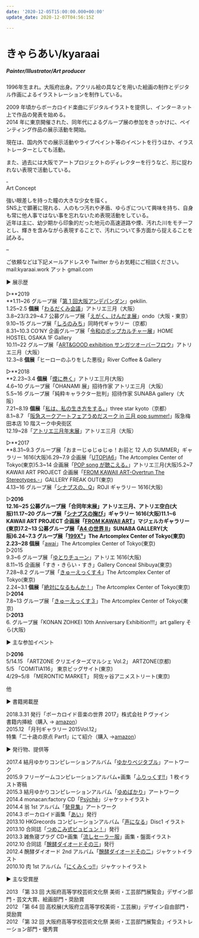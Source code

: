 ```yaml
---
date: '2020-12-05T15:00:00.000+00:00'
update_date: 2020-12-07T04:56:15Z

---
```

# きゃらあい/kyaraai

##### Painter/Illustrator/Art producer

##### 

1996年生まれ。大阪府出身。アクリル絵の具などを用いた絵画の制作とデジタル作画によるイラストレーションを制作している。

  
2009 年頃からボーカロイド楽曲にデジタルイラストを提供し、インターネット上で作品の発表を始める。  
2014 年に東京開催された、同年代によるグループ展の参加をきっかけに、ペインティング作品の展示活動を開始。

現在は、国内外での展示活動やライブペイント等のイベントを行うほか、イラストレーターとしても活動。

また、過去には大阪でアートプロジェクトのディレクターを行うなど、形に捉われない表現で活動している。

‐  
Art Concept

強い眼差しを持った瞳の大きな少女を描く。  
SNS上で顕著に現れる、人のもつ汚れや矛盾、ゆらぎについて興味を持ち、自身も常に他人事ではない事を忘れないため表現活動をしている。  
近年は主に、幼少期から印象的だった地元の高速道路や煙、汚れた川をモチーフとし、輝きを含みながら表現することで、汚れについて多方面から捉えることを試みる。

–

ご依頼などは下記メールアドレスや Twitter からお気軽にご相談ください。  
mail:kyaraai.work アット gmail.com

▶︎ 展示歴

▷**2019  
\**1.11\~26 グループ展「[第 1 回大阪アンデパンダン](https://osaka-independants.studio.design/)」gekilin.  
1\.25\~2.5 **個展**「[わるだくみ会議](https://t.umblr.com/redirect?z=https%3A%2F%2Fwww.sangatsu.net%2Fposts%2F5537039%2F&t=MThjZTA4NjkwYTQ0NmQ5MGU2YTI3MjZhNTQ2YjA2YjZjODVkOGI3NCxUbU4zdWpESg%3D%3D&p=&m=0)」アトリエ三月（大阪）  
3\.8\~23/3.29\~4.7 公募グループ展「[えがく、けんだま展](https://ondo-info.net/content/10387/)」ondo（大阪・東京）  
9\.10\~15 グループ展「[しろのみち](https://www.dohjidai.com/gallery/exhibition/%E3%81%97%E3%82%8D%E3%81%AE%E3%81%BF%E3%81%A1/)」同時代ギャラリー（京都）  
8\.31\~10.3 CO’NY 企画グループ展「[令和のポップカルチャー展](https://co-ny.xyz/media/reiwa-pop-culture-exhibition-2019/)」HOME HOSTEL OSAKA 1F Gallery  
10\.11\~22 グループ展「[ART&GOOD exhibition サンガツオーバーフロウ](https://www.sangatsu.net/posts/6984451)」アトリエ三月（大阪）  
12\.3\~8 **個展**「ヒーローのふりをした悪役」River Coffee & Gallery

▷**2018  
\**2.23\~3.4 **個展**「[煙に巻く](https://www.sangatsu.net/posts/3683026/)」アトリエ三月(大阪)  
4\.6\~10 グループ展「OHANAMI 展」招待作家 アトリエ三月（大阪）  
5\.5\~16 グループ展「純粋キャラクター批判」招待作家 SUNABA gallery（大阪）  
7\.21\~8.19 **個展**「[私は、私の生き方をする。](http://threestar-kyoto.jp/culture-event/%E3%80%90new-gallery%E3%80%91%E3%80%8C%E7%A7%81%E3%81%AF%E3%80%81%E7%A7%81%E3%81%AE%E7%94%9F%E3%81%8D%E6%96%B9%E3%82%92%E3%81%99%E3%82%8B%E3%80%82%E3%80%8D/)」three star kyoto（京都）  
8\.1\~8.7 「[阪急スークアートフェアうめだスーク in 三月 pop summer!](https://www.sangatsu.net/posts/4218691)」阪急梅田本店 10 階スーク中央街区  
12\.19\~28「[アトリエ三月年末展](https://www.sangatsu.net/posts/5299307)」アトリエ三月（大阪）

▷**2017  
\**8.31\~9.3 グループ展「おまーじゅじゅじゅ！お前と 12 人の SUMMER」ギャラリー 1616(大阪)6.29\~7.9 企画展「[UTOPIA6](https://t.umblr.com/redirect?z=http%3A%2F%2Fwww.gallerycomplex.com%2Fschedule%2FACT175%2Futopia6.html&t=NTBlODY5YTg1MTU3NDZlZjc1YzI0OTA0N2MwYTIzMmRjN2I2ODIyNyxUbU4zdWpESg%3D%3D&p=&m=0)」The Artcomplex Center of Tokyo(東京)5.3\~14 企画展「[POP song が聴こえる。](https://t.umblr.com/redirect?z=http%3A%2F%2Fwww.sangatsu.net%2Fposts%2F3029519%3FcategoryIds%3D838087&t=ODg1MDhhZTZkMzZlYjkwYjkxNjI2NzYxZWZmNjE3NDg5YmYyYmUwOCxUbU4zdWpESg%3D%3D&p=&m=0)」アトリエ三月(大阪)5.2\~7 KAWAII ART PROJECT 企画展「[FROM KAWAII ART-Overtrun The Stereotypes.-](https://t.umblr.com/redirect?z=http%3A%2F%2Fkawaiiartproject.main.jp%2Fkawaii_art_project%2Fexhibition%2Ffrom_kawaii_art_ots%2Ffkaots_exhibitionarchive&t=OThkMTZjNzdmNTNjMGRkNTFkZjlhZDAxOTQ0NGQ0MDllOTEzMGI2MSxUbU4zdWpESg%3D%3D&p=&m=0)」GALLERY FREAK OUT(東京)  
4\.13\~16 グループ展「[シナプスの、Q](https://twitter.com/sinapusu_musubi)」ROJI ギャラリー 1616(大阪)

▷**2016  
12\.16\~25 公募グループ展「合同年末展」アトリエ三月、アトリエ空白(大阪)11.17\~20 グループ展「**[**シナプスの掬び**](https://twitter.com/sinapusu_musubi)**」ギャラリー 1616(大阪)11.1\~6 KAWAII ART PROJECT 企画展「**[**FROM KAWAII ART**](https://t.umblr.com/redirect?z=http%3A%2F%2Fkawaiiartproject.main.jp%2Fnews%2F%25e9%2596%258b%25e5%2582%25ac%25e4%25b8%25ad%25ef%25bc%2581%25e3%2580%258cfrom-kawaii-art%25e3%2580%258d%25e5%25b1%2595&t=MGJjNDZmNGVmNDk4ZGJkMmYwOWM1ZGU5ZDVkYmZiZmJjMmE4OWQ5NixUbU4zdWpESg%3D%3D&p=&m=0)**」マジェルカギャラリー(東京)7.2\~13 公募グループ展「**[**A4 の世界 Ⅱ**](https://t.umblr.com/redirect?z=http%3A%2F%2Fwww.kcc.zaq.ne.jp%2Fdfyji500%2Fsunaba%2Fupcoming%2F20160702_fruits%2Ffruits.html&t=MjdlZGE5NmY3OGNhMDY4MGIyNjNiNDgzZTM3ZmQyMjRmOWM5NjVkYyxUbU4zdWpESg%3D%3D&p=&m=0)**」SUNABA GALLERY(大阪)6.24\~7.3 グループ展「**[**199X⁵**](https://t.umblr.com/redirect?z=http%3A%2F%2Fwww.gallerycomplex.com%2Fschedule%2FACT165%2F9x5.html&t=NjAyMzc4NzgwOTM3YWQyOTNkNTJiZTAyY2JlZDgyNGRlNzE1OTkwZSxUbU4zdWpESg%3D%3D&p=&m=0)**」The Artcomplex Center of Tokyo(東京)  
2\.23\~28 個展**「[awai](https://t.umblr.com/redirect?z=http%3A%2F%2Fwww.gallerycomplex.com%2Fschedule%2FACT163%2Fkyaraai.html&t=ZWFmYzc3NjNjOTk1YWUwZGFkODgzOGRlNGIxYmEzNzMyMzYwMzNkNixUbU4zdWpESg%3D%3D&p=&m=0)」The Artcomplex Center of Tokyo(東京)  
▷2015  
9\.3\~6 グループ展「[ゆとりチューン](https://t.umblr.com/redirect?z=http%3A%2F%2Fyutori.qnv.pw%2F%23about&t=NWEwM2EzODkyYzUwOWNhMjYyNGNjOThjNWYxZjAwNTZkZGFhNGFkZixUbU4zdWpESg%3D%3D&p=&m=0)」アトリエ 1616(大阪)  
8\.11\~15 企画展「すき・きらい・すき」Gallery Conceal Shibuya(東京)  
7\.28\~8.2 グループ展「[きゅーえっくす４](https://t.umblr.com/redirect?z=http%3A%2F%2Fwww.gallerycomplex.com%2Fschedule%2FACT155%2F9x.html&t=NDFlYTA4NDIyODViN2E0ZTg2ODFjNWY4YzI4M2ZiZWZhODUxMTM1MixUbU4zdWpESg%3D%3D&p=&m=0)」The Artcomplex Center of Tokyo(東京)  
2\.24\~3.1 **個展**「[絶対になるもんか！](https://t.umblr.com/redirect?z=http%3A%2F%2Fwww.gallerycomplex.com%2Fschedule%2FACT153%2Fkyaraai.html&t=NDk0NWE3ZTgwOTc5MGY0NGNmM2NiN2ZkMWU5ZTdkYjU1NWVkM2JmMyxUbU4zdWpESg%3D%3D&p=&m=0)」The Artcomplex Center of Tokyo(東京)  
▷**2014**  
7\.8\~13 グループ展「[きゅーえっくす３](https://t.umblr.com/redirect?z=http%3A%2F%2Fwww.gallerycomplex.com%2Fschedule%2FACT145%2F199x.html&t=NWNjNTJjZThkNjc4NTQzNWExMzMwNjQ4MGI0OTQ1NzNjZTUxYTE2YyxUbU4zdWpESg%3D%3D&p=&m=0)」The Artcomplex Center of Tokyo(東京)  
▷**2013**  
6\. グループ展「KONAN ZOHKEI 10th Anniversary Exhibition!!!」art gallery そら(大阪)

▶︎ 主な参加イベント

▷**2016**  
5/14.15 「ARTZONE クリエイターズマルシェ Vol.2」 ARTZONE(京都)  
5/5 「COMITIA116」 東京ビッグサイト(東京)  
4/29\~5/8 「MERONTIC MARKET」 阿佐ヶ谷アニメストリート(東京)

他

▶︎ 書籍掲載歴

2018\.3.31 発行「ボーカロイド音楽の世界 2017」株式会社 P ヴァイン  
書籍内挿絵（購入 → [amazon](https://t.umblr.com/redirect?z=https%3A%2F%2Fwww.amazon.co.jp%2F%25E3%2583%259C%25E3%2583%25BC%25E3%2582%25AB%25E3%2583%25AD%25E3%2582%25A4%25E3%2583%2589%25E9%259F%25B3%25E6%25A5%25BD%25E3%2581%25AE%25E4%25B8%2596%25E7%2595%258C-2017-ele-king-books-%25E3%2581%2597%25E3%2581%25BE%2Fdp%2F4907276931&t=MThjZWU1YmZiMDQxNmI5ODBmYTMzNDVlM2M2N2U1MDM5Y2RmMDUxMixUbU4zdWpESg%3D%3D&p=&m=0)）  
2015\.12 「月刊ギャラリー 2015Vol.12」  
特集「二十歳の原点 Part1」にて紹介（購入 →[amazon](https://t.umblr.com/redirect?z=https%3A%2F%2Fwww.amazon.co.jp%2F%25E3%2582%25AE%25E3%2583%25A3%25E3%2583%25A9%25E3%2583%25AA%25E3%2583%25BC-2015-vol-12%25E2%2580%2595%25E3%2582%25A2%25E3%2583%25BC%25E3%2583%2588%25E3%2583%2595%25E3%2582%25A3%25E3%2583%25BC%25E3%2583%25AB%25E3%2583%2589%25E3%2582%25A6%25E3%2582%25A9%25E3%2583%25BC%25E3%2582%25AD%25E3%2583%25B3%25E3%2582%25B0%25E3%2582%25AC%25E3%2582%25A4%25E3%2583%2589-%25E7%2589%25B9%25E9%259B%2586-%25E4%25BA%258C%25E5%258D%2581%25E6%25AD%25B3%25E3%2581%25AE%25E5%258E%259F%25E7%2582%25B9%2Fdp%2F486047239X%2Fref%3Dsr_1_fkmr0_2%3F__mk_ja_JP%3D%25E3%2582%25AB%25E3%2582%25BF%25E3%2582%25AB%25E3%2583%258A%26keywords%3D%25E6%259C%2588%25E5%2588%258A%25E3%2582%25AE%25E3%2583%25A3%25E3%2583%25A9%25E3%2583%25AA%25E3%2583%25BC2015%2B%25EF%25BC%2591%25EF%25BC%2592%26qid%3D1572935940%26s%3Dbooks%26sr%3D1-2-fkmr0&t=MDAxZTIzMGYxMjM5NTdhMTkyMmZjODE0YTM4YjRiMGYxYTA2YzA5YixUbU4zdWpESg%3D%3D&p=&m=0)）

▶︎ 発行物、提供等

2017\.4 結月ゆかりコンピレーションアルバム「[ゆかりベジタブル](https://t.umblr.com/redirect?z=https%3A%2F%2Fwww.sangatsu.net%2Fposts%2F3683026%2F&t=NWMyOTkwZWQ4ZjQxMDczYmFmYTU2MTAxMWI0OWQ1NDcxMmJkZWJhNyxUbU4zdWpESg%3D%3D&p=&m=0)」アートワーク  
2015\.9 フリーゲームコンピレーションアルバム+画集「[ふりっくす!!](https://t.umblr.com/redirect?z=http%3A%2F%2Fwww.nicovideo.jp%2Fwatch%2Fsm28103501&t=MzcwZmQ4NTdmNjQ0ZmJiNTBkMTFlZTU4YTgwNTdjZWY0Y2Q5YjIwZCxUbU4zdWpESg%3D%3D&p=&m=0)」1 枚イラスト寄稿  
2015\.3 結月ゆかりコンピレーションアルバム「[ゆめばかり](https://t.umblr.com/redirect?z=http%3A%2F%2Fwww.nicovideo.jp%2Fwatch%2Fsm25699961&t=NjNlNzc5MTI1OWEzYzIwOTY5Zjc2ZmI0M2E4M2I2YWQ5NWJiZDM0NixUbU4zdWpESg%3D%3D&p=&m=0)」アートワーク  
2014\.4 monacan:factory CD「[Psȳchē](https://t.umblr.com/redirect?z=http%3A%2F%2Fwww.nicovideo.jp%2Fwatch%2Fsm23371436&t=N2QzMmNkZGYxNzc2ZmI1MTI5MmEwM2Y3Y2FhN2FhOWY4MmQyNzE2OSxUbU4zdWpESg%3D%3D&p=&m=0)」ジャケットイラスト  
2014\.4 翁 1st アルバム「[発見集](https://t.umblr.com/redirect?z=http%3A%2F%2Fwww.nicovideo.jp%2Fwatch%2Fsm23325633%3Fplaylist_type%3Dmylist%26group_id%3D21045906%26mylist_sort%3D6%26ref%3Dmylist_s6_p1_n42&t=NDViZDc0NjJmMDM5Y2MzMGRlZmMwMjJlNzQyMDRiYzUwYTc5Y2Q5MixUbU4zdWpESg%3D%3D&p=&m=0)」アートワーク  
2014\.3 ボーカロイド画集「[あい](https://t.umblr.com/redirect?z=http%3A%2F%2Fwww.pixiv.net%2Fmember_illust.php%3Fmode%3Dmedium%26illust_id%3D41855335&t=M2FlYzlmNzM0NTFhMDNmOTZmZGQzNjE2MDZjYmVjMTg5MTJkOWE2NyxUbU4zdWpESg%3D%3D&p=&m=0)」発行  
2013\.10 HK­Grecords コンピレーションアルバム「[声になる](https://t.umblr.com/redirect?z=http%3A%2F%2Fkimi-no-koe.strikingly.com&t=NjAzYzAxMDY3M2IyYjI2ZmM3MDc1OTE5OWI2YWE1M2ZkMWE4NWMyYixUbU4zdWpESg%3D%3D&p=&m=0)」Disc1 イラスト  
2013\.10 合同誌「[つめこみ式ビュビュン！](https://t.umblr.com/redirect?z=http%3A%2F%2Fwww.pixiv.net%2Fmember_illust.php%3Fmode%3Dmedium%26illust_id%3D39058841&t=NmVmZmNlNDNmOGU0MjhhODRmZjcxNzc4Zjk4MDI0MzQ3ODE5NzZjOCxUbU4zdWpESg%3D%3D&p=&m=0)」発行  
2013\.3 雑魚寝プラグ CD+画集「[流しセーラー服](https://t.umblr.com/redirect?z=http%3A%2F%2Fwww.nicovideo.jp%2Fwatch%2Fsm20378365&t=MDNiOGQwYTQ3NzhlYmUxNDU1ZjQxOGYyOGMzZTFiZjdmNjAzOTgzOCxUbU4zdWpESg%3D%3D&p=&m=0)」画集・盤面イラスト  
2012\.10 合同誌「[醗酵ダイオードその三](https://t.umblr.com/redirect?z=http%3A%2F%2Fwww.pixiv.net%2Fmember_illust.php%3Fmode%3Dmedium%26illust_id%3D31030213&t=NDdkNDlmYWQwOTEzODNjY2QyMDAxMzIyNDlhMjUzZTcyZjcxNWZlNSxUbU4zdWpESg%3D%3D&p=&m=0)」発行  
2012\.4 醗酵ダイオード 2nd アルバム「[醗酵ダイオードその二](https://t.umblr.com/redirect?z=http%3A%2F%2Fhkdi.client.jp%2F0002.html&t=ZmE1MjhkY2ZjNDU3MDI0OGRlMDg1M2QwNzE5YzUwYjc2NGQ1MDgxYyxUbU4zdWpESg%3D%3D&p=&m=0)」ジャケットイラスト  
2010\.10 肉 1st アルバム「[にくみくっ!!](https://t.umblr.com/redirect?z=http%3A%2F%2Fwww21.tok2.com%2Fhome%2Ftheonenik%2Fhatunemiku.htm&t=YWU3OTIxYmU2MzJmMmJjOGJiYTEzMjY3ZDEwMzQ2OTIzN2VhZmE1OSxUbU4zdWpESg%3D%3D&p=&m=0)」ジャケットイラスト

▶︎ 主な受賞歴

2013 「第 33 回 大阪府高等学校芸術文化祭 美術・工芸部門展覧会」デザイン部門・芸文大賞、絵画部門・奨励賞  
2012 「第 64 回 高校展(大阪府立高等学校美術・工芸展)」デザイン自由部門・奨励賞  
2012 「第 32 回 大阪府高等学校芸術文化祭 美術・工芸部門展覧会」イラストレーション部門・優秀賞